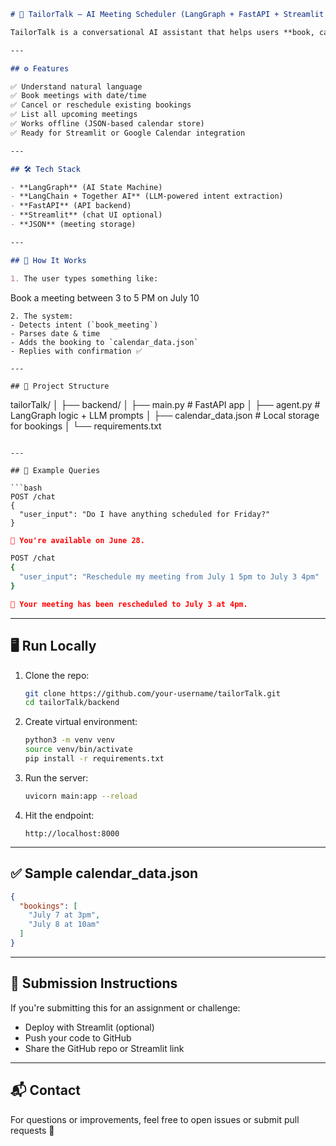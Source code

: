 ```markdown
# 🧠 TailorTalk — AI Meeting Scheduler (LangGraph + FastAPI + Streamlit Ready)

TailorTalk is a conversational AI assistant that helps users **book, cancel, list, or reschedule meetings** using natural language. Instead of connecting to a real calendar service, it stores all meetings in a local `calendar_data.json` file — making it **lightweight, easy to demo, and fast to deploy**.

---

## ⚙️ Features

✅ Understand natural language  
✅ Book meetings with date/time  
✅ Cancel or reschedule existing bookings  
✅ List all upcoming meetings  
✅ Works offline (JSON-based calendar store)  
✅ Ready for Streamlit or Google Calendar integration

---

## 🛠 Tech Stack

- **LangGraph** (AI State Machine)  
- **LangChain + Together AI** (LLM-powered intent extraction)  
- **FastAPI** (API backend)  
- **Streamlit** (chat UI optional)  
- **JSON** (meeting storage)

---

## 🚀 How It Works

1. The user types something like:
```

Book a meeting between 3 to 5 PM on July 10

```
2. The system:
- Detects intent (`book_meeting`)
- Parses date & time
- Adds the booking to `calendar_data.json`
- Replies with confirmation ✅

---

## 📁 Project Structure

```

tailorTalk/
│
├── backend/
│   ├── main.py                  # FastAPI app
│   ├── agent.py                 # LangGraph logic + LLM prompts
│   ├── calendar\_data.json       # Local storage for bookings
│   └── requirements.txt

````

---

## 🧪 Example Queries

```bash
POST /chat
{
  "user_input": "Do I have anything scheduled for Friday?"
}
````

```json
📅 You're available on June 28.
```

```bash
POST /chat
{
  "user_input": "Reschedule my meeting from July 1 5pm to July 3 4pm"
}
```

```json
🔁 Your meeting has been rescheduled to July 3 at 4pm.
```

---

## 🖥 Run Locally

1. Clone the repo:

   ```bash
   git clone https://github.com/your-username/tailorTalk.git
   cd tailorTalk/backend
   ```

2. Create virtual environment:

   ```bash
   python3 -m venv venv
   source venv/bin/activate
   pip install -r requirements.txt
   ```

3. Run the server:

   ```bash
   uvicorn main:app --reload
   ```

4. Hit the endpoint:

   ```
   http://localhost:8000
   ```

---

## ✅ Sample calendar\_data.json

```json
{
  "bookings": [
    "July 7 at 3pm",
    "July 8 at 10am"
  ]
}
```

---

## 🎯 Submission Instructions

If you're submitting this for an assignment or challenge:

* Deploy with Streamlit (optional)
* Push your code to GitHub
* Share the GitHub repo or Streamlit link

---

## 📬 Contact

For questions or improvements, feel free to open issues or submit pull requests 🙌

```
